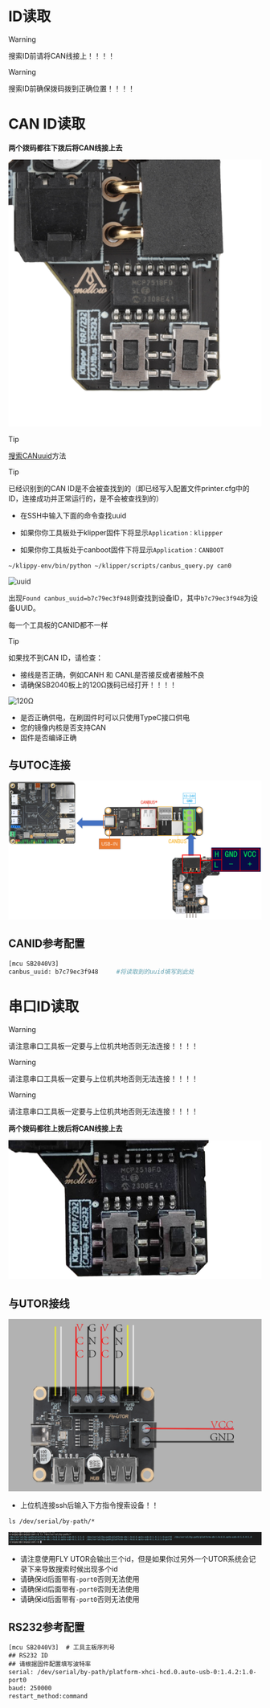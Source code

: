 # ID读取

> [!Warning]
>
> 搜索ID前请将CAN线接上！！！！

> [!Warning]
>
> 搜索ID前确保拨码拨到正确位置！！！！

# CAN ID读取

**两个拨码都往下拨后将CAN线接上去**

![DIP](../../images/boards/fly_sb2040_v3/DIP.png)

> [!TIP]
> [搜索CANuuid](/introduction/id?id=搜索can固件id "点击即可跳转")方法

> [!TIP]
> 已经识别到的CAN ID是不会被查找到的（即已经写入配置文件printer.cfg中的ID，连接成功并正常运行的，是不会被查找到的）

* 在SSH中输入下面的命令查找uuid

* 如果你你工具板处于klipper固件下将显示`Application：klippper`
* 如果你你工具板处于canboot固件下将显示`Application：CANBOOT`

```bash
~/klippy-env/bin/python ~/klipper/scripts/canbus_query.py can0
```

![uuid](../../images/boards/fly_sht36_42/uuid.png)

出现``Found canbus_uuid=b7c79ec3f948``则查找到设备ID，其中``b7c79ec3f948``为设备UUID。

每一个工具板的CANID都不一样

> [!TIP]
> 如果找不到CAN ID，请检查：

* 接线是否正确，例如CANH 和 CANL是否接反或者接触不良
* 请确保SB2040板上的120Ω拨码已经打开！！！！

![120Ω](../../images/boards/fly_sb2040_v3/120Ω.png)

* 是否正确供电，在刷固件时可以只使用TypeC接口供电
* 您的镜像内核是否支持CAN
* 固件是否编译正确

## 与UTOC连接

![DIP](../../images/boards/fly_sb2040_v3_pro/utoc.png)

## CANID参考配置

```bash
[mcu SB2040V3]
canbus_uuid: b7c79ec3f948     #将读取到的uuid填写到此处
```

# 串口ID读取

> [!Warning]
>
> 请注意串口工具板一定要与上位机共地否则无法连接！！！！

> [!Warning]
>
> 请注意串口工具板一定要与上位机共地否则无法连接！！！！

> [!Warning]
>
> 请注意串口工具板一定要与上位机共地否则无法连接！！！！

**两个拨码都往上拨后将CAN线接上去**

![DIP](../../images/boards/fly_sb2040_v3/UART.png)

## 与UTOR接线

![uart](../../images/boards/fly_utor/uart.png)

* 上位机连接ssh后输入下方指令搜索设备！！

```
ls /dev/serial/by-path/*
```

![id](../../images/boards/fly_utor/id.png)

* 请注意使用FLY UTOR会输出三个id，但是如果你过另外一个UTOR系统会记录下来导致搜索时候出现多个id
* 请确保id后面带有`-port0`否则无法使用
* 请确保id后面带有`-port0`否则无法使用
* 请确保id后面带有`-port0`否则无法使用

## RS232参考配置

```
[mcu SB2040V3]  # 工具主板序列号
## RS232 ID
## 请根据固件配置填写波特率
serial: /dev/serial/by-path/platform-xhci-hcd.0.auto-usb-0:1.4.2:1.0-port0
baud: 250000
restart_method:command
```

